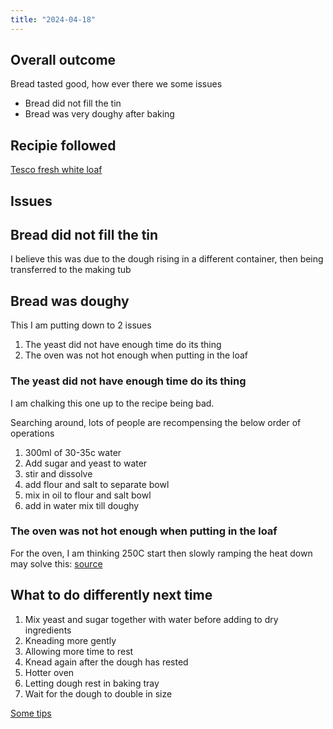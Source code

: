 ```yaml
---
title: "2024-04-18"
---
```


## Overall outcome

Bread tasted good, how ever there we some issues

* Bread did not fill the tin
* Bread was very doughy after baking

## Recipie followed

[Tesco fresh white loaf](https://realfood.tesco.com/recipes/fresh-white-loaf.html)

## Issues

## Bread did not fill the tin

I believe this was due to the dough rising in a different container, then being transferred to the making tub

## Bread was doughy

This I am putting down to 2 issues

1. The yeast did not have enough time do its thing
2. The oven was not hot enough when putting in the loaf

### The yeast did not have enough time do its thing

I am chalking this one up to the recipe being bad.

Searching around, lots of people are recompensing the below order of operations

1. 300ml of 30-35c water
2. Add sugar and yeast to water
3. stir and dissolve
4. add flour and salt to separate bowl
5. mix in oil to flour and salt bowl
6. add in water mix till doughy

### The oven was not hot enough when putting in the loaf

For the oven, I am thinking 250C start then slowly ramping the heat down may solve this: [source](https://thebakingnetwork.com/reasons-dense-dough/#:~:text=Oven%20and%20stone%20not%20hot%20enough.%20Your%20initial%20oven%20spring%20comes%20in%20the%20first%20ten%20minutes%20of%20baking.%20Many%20bakers%20are%20hesitant%20to%20pre%2Dheat%20thoroughly%20because%20of%20costs%2C%20but%20then%20the%20whole%20bake%20is%20a%20waste%20and%20disappointing%20because%20of%20poor%20oven%20spring%20and%20a%20dense%20loaf.)

## What to do differently next time

1. Mix yeast and sugar together with water before adding to dry ingredients
2. Kneading more gently
3. Allowing more time to rest
4. Knead again after the dough has rested
5. Hotter oven
6. Letting dough rest in baking tray
7. Wait for the dough to double in size

[Some tips](https://www.reddit.com/r/AskBaking/comments/k1ik6i/my_bread_comes_out_dense/) <!-- -->
